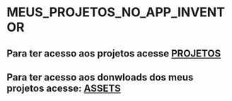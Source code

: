 # MEUS_PROJETOS_NO_APP_INVENTOR

## Para ter acesso aos projetos acesse [PROJETOS](https://github.com/JLTM2022/MEUS_PROJETOS_NO_APP_INVENTOR/tree/main/PROJETOS)

## Para ter acesso aos donwloads dos meus projetos acesse: [ASSETS](https://github.com/JLTM2022/MEUS_PROJETOS_NO_APP_INVENTOR/tree/main/assets)
